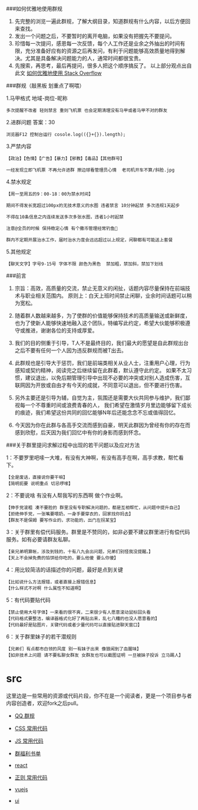 ###如何优雅地使用群规
1. 先完整的浏览一遍此群规，了解大纲目录，知道群规有什么内容，以后方便回来查找。
2. 发出一个问题之后，不要暂时的离开电脑，如果没有把握先不要提问。
3. 珍惜每一次提问，感恩每一次反馈，每个人工作还是业余之外抽出的时间有限，充分准备好应有的资源之后再发问，有利于问题能够高效质量地得到解决。尤其是具备解决问题能力的人，通常时间都很宝贵。
4. 先搜索，再思考，最后再提问，很多人把这个顺序搞反了。
以上部分观点出自此文 [如何优雅地使用 Stack Overflow](http://www.zhihu.com/question/20824615)


###群规（敲黑板 划重点了啊喂）

1.马甲格式 地域-岗位-昵称 

	多次提醒不改者 轻则禁言 重则飞机票 也会定期清理没有马甲或者马甲不对的群友

2.进群问题 答案：30  

	浏览器F12 控制台运行 cosole.log(({}+{}).length);

3.严禁内容 

	【政治】【色情】【广告】【暴力】【邪教】【毒品】【其他群号】
	
	一经发现立即飞机票 不再允许进群 擦边球看管理员心情  老司机开车不算/斜脸.jpg

4.禁水规定 

	【周一至周五的9：00-18：00为禁水时间】 

	期间不得发长宽超过100px的无技术意义的水图 违者禁言 10分钟起禁 多次违规1天起步 

	不得在10条信息之内连续发送多次多张水图，违者1小时起禁 

	注意@全员的时候 保持稳定心情 有个撒币管理经常钓鱼🎣

	群内不定期开展治水工作，届时治水力度会远远超过以上规定，闲聊都有可能送上套餐

5.其他规定 

	【聊天文字】字号9-15号 字体不限 颜色为黑色  禁加粗，禁加斜，禁加下划线



###前言
1. 宗旨：高效，高质量的交流，禁止无意义的闲扯，话题内容尽量保持在前端技术与职业相关范围内。
   原则上：白天上班时间禁止闲聊，业余时间话题可以稍为宽松。

2. 随着群人数越来越多，为了使群的价值能够保持技术的高质量输送或新鲜度，
   也为了使新人能够快速地融入这个团队，特编写此约定，希望大伙能够积极遵守或推进，谢谢各位的支持或厚爱。

3. 我们的目的侧重于引导，T人不是最终目的，我们最大的愿望是自此群规出台之后不要有任何一个人因为违反群规而被T出去。

4. 此群规也是引导大于惩罚，我们是前端类相关从业人士，注重用户心理，行为感知或契约精神，阅读完之后继续留在此群着，默认遵守此约定。
   如果不太习惯，建议退出，以免后期管理引导中出现不必要的冲突或对别人造成伤害，互联网因为开放或自由才有今天的成就，不同意可以退出，但不要进行伤害。

5. 另外主要还是引导为辅，自觉为主，氛围还是需要大伙共同参与维护，我们鄙视每一个不尊重时间或浪费青春的人，
   我们希望在激情岁月里边能够留下成长的痕迹，我们希望这份共同的回忆能够N年后还能念念不忘或值得回忆。

6. 今天因为你在此群与各高手交流而感到自豪，明天此群因为曾经有你的存在而感到欣慰，后天因为我们回忆中有你的身影而感到怀念。



###关于群里提问求解过程中出现的若干问题以及应对方法   

  1：不要罗里吧嗦一大堆，有没有大神啊，有没有高手在啊，高手求教，帮忙看下。

	【全是废话，直接说你要干嘛】
    【简明扼要 说明重点 切忌啰嗦】

  2：不要说啥  有没有人帮我写的东西啊 做个作业啊。

    【伸手党滚粗 凑不要脸的 群里没有专职解决问题的，都是互相帮忙，从问题中提升自己】
    【拒绝伸手党，一张嘴要喂奶，一身手要穿衣的，回家找你妈去】
    【群友不是保姆 要写作业的，求功能的，出门左拐某宝】

  3：关于群里有偿代码服务。群里是不赞同的，如非必要不建议群里进行有偿代码服务。如有必要请群友私聊。

    【亲兄弟明算帐，涉及到钱的，十有八九会出问题，兄弟们别怪我没提醒。】
    【天上不会掉免费的馅饼给你吃的，要么他傻 要么你傻】

  4：用比较简洁的话描述你的问题，最好是点到关键

    【比如说什么方法报错，或者直接上报错信息】
    【什么样式不对啊 什么属性不知道啊】

  5：有代码要贴代码

    【禁止使用大号字体】一来看的很不爽，二来很少有人愿意滚动鼠标回头看
    【代码格式要整洁，编译器格式化好了再贴出来，乱七八糟的也没人愿意看的】
    【代码最好是贴图片，关键代码或者少量代码可以直接贴进聊天窗口】

  6：关于群里妹子的若干潜规则

    【兄弟们 有点都市白领的风度 别一有妹子出来 像狼闻到了血腥味】
    【如非技术上问题 请不要私聊女群友 女群友也可以截图证明 一旦被妹子投诉 立马踢人】






# src

这里边是一些常用的资源或代码片段，你不在是一个阅读者，更是一个项目参与者内容创造者，欢迎fork之后pull。

- [QQ 群规](//github.com/chonghaicheng/Public/blob/master/qq.md)

- [CSS 常用代码](//github.com/chonghaicheng/Public/blob/master/css.md)

- [JS 常用代码](//github.com/chonghaicheng/Public/blob/master/js.md)

- [群福利书单](//github.com/chonghaicheng/Public/blob/master/book.md)

- [react ](//github.com/chonghaicheng/Public/blob/master/react.md)

- [正则 常用代码 ](//github.com/chonghaicheng/Public/blob/master/reg.md)

- [vuejs](//github.com/chonghaicheng/Public/blob/master/vuejs.md)

- [ui](//github.com/chonghaicheng/Public/blob/master/ui.md)